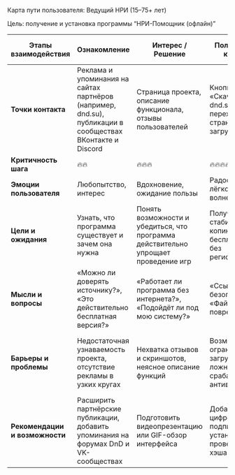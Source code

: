 Карта пути пользователя: Ведущий НРИ (15–75+ лет)

Цель: получение и установка программы “НРИ-Помощник (офлайн)”

| **Этапы взаимодействия**       | Ознакомление                                                                                              | Интерес / Решение                                                                   | Получение копии                                                    | Установка и первый запуск                                      | Использование и обратная связь                                                 |
| ------------------------------ | --------------------------------------------------------------------------------------------------------- | ----------------------------------------------------------------------------------- | ------------------------------------------------------------------ | -------------------------------------------------------------- | ------------------------------------------------------------------------------ |
| **Точки контакта**             | Реклама и упоминания на сайтах партнёров (например, dnd.su), публикации в сообществах ВКонтакте и Discord | Страница проекта, описание функционала, отзывы пользователей                        | Кнопка «Скачать» на dnd.su, переход на страницу загрузки           | Локальный установщик, окно приветствия                         | Форум, e-mail, отзывы в партнёрских сообществах                                |
| **Критичность шага**           | 🔥🔥                                                                                                      | 🔥🔥🔥                                                                              | 🔥🔥🔥🔥                                                           | 🔥🔥                                                           | 🔥                                                                             |
| **Эмоции пользователя**        | Любопытство, интерес                                                                                      | Вдохновение, ожидание пользы                                                        | Радость, лёгкое волнение                                           | Удовлетворение, сосредоточенность                              | Уверенность, благодарность                                                     |
| **Цели и ожидания**            | Узнать, что программа существует и зачем она нужна                                                        | Понять возможности и убедиться, что программа действительно упрощает проведение игр | Получить стабильную копию бесплатно и без регистрации              | Успешно установить и запустить программу без ошибок            | Попробовать в реальной игре, оценить удобство и оставить отзыв                 |
| **Мысли и вопросы**            | «Можно ли доверять источнику?», «Это действительно бесплатная версия?»                                    | «Работает ли программа без интернета?», «Подойдёт ли под мою систему?»              | «Ссылка безопасна?», «Файл не повреждён?»                          | «Требуется ли установка дополнительных библиотек?»             | «Куда можно сообщить о багах или пожеланиях?»                                  |
| **Барьеры и проблемы**         | Недостаточная узнаваемость проекта, отсутствие рекламы в узких кругах                                     | Нехватка отзывов и скриншотов, неясное описание функций                             | Возможные ограничения загрузки или ложные срабатывания антивирусов | Непривычная структура интерфейса, сложности при первом запуске | Нет простого способа обратной связи или автоматической проверки обновлений     |
| **Рекомендации и возможности** | Расширить партнёрские публикации, добавить упоминания на форумах DnD и VK-сообществах                     | Подготовить видеопрезентацию или GIF-обзор интерфейса                               | Добавить цифровую подпись установщика, проверку хэша               | Добавить пошаговое обучение (tutorial) и подсказки             | Реализовать встроенную кнопку «Отправить отзыв» и автообновление офлайн-пакета |
